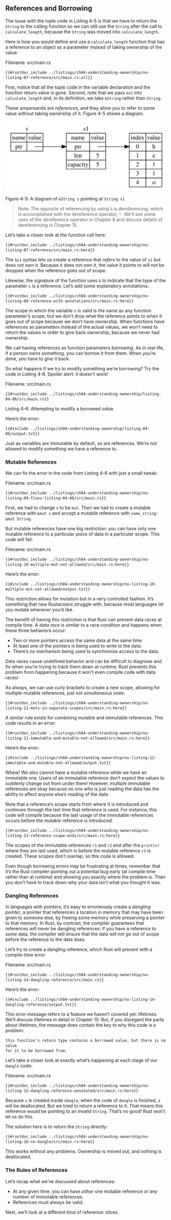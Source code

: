 ## References and Borrowing

The issue with the tuple code in Listing 4-5 is that we have to return the
`String` to the calling function so we can still use the `String` after the
call to `calculate_length`, because the `String` was moved into
`calculate_length`.

Here is how you would define and use a `calculate_length` function that has a
reference to an object as a parameter instead of taking ownership of the
value:

<span class="filename">Filename: src/main.rs</span>

```rust,hidden
{{#rustdoc_include ../listings/ch04-understanding-ownership/no-listing-07-reference/src/main.rs:all}}
```
<div class="flex-container">
  <object type="image/svg+xml" class="visualization" data="img/vis_04_02_01_code.svg" style="width: auto;" >
  <! !!!!!!!!!!!!!!!!!!!!!! svg file not found !!!!!!!!!!!!!!!!!!!!! <!-- fallback image in CSS --></object>
  <object type="image/svg+xml" class="visualization" data="img/vis_04_02_01_timeline.svg" style="width: auto;" >
  <! !!!!!!!!!!!!!!!!!!!!!! svg file not found !!!!!!!!!!!!!!!!!!!!! <!-- fallback image in CSS --></object>
</div>

First, notice that all the tuple code in the variable declaration and the
function return value is gone. Second, note that we pass `&s1` into
`calculate_length` and, in its definition, we take `&String` rather than
`String`.

These ampersands are *references*, and they allow you to refer to some value
without taking ownership of it. Figure 4-5 shows a diagram.

<img alt="&String s pointing at String s1" src="img/trpl04-05.svg" class="center" />

<span class="caption">Figure 4-5: A diagram of `&String s` pointing at `String
s1`</span>

> Note: The opposite of referencing by using `&` is *dereferencing*, which is
> accomplished with the dereference operator, `*`. We’ll see some uses of the
> dereference operator in Chapter 8 and discuss details of dereferencing in
> Chapter 15.

Let’s take a closer look at the function call here:

```rust,hidden
{{#rustdoc_include ../listings/ch04-understanding-ownership/no-listing-07-reference/src/main.rs:here}}
```
<div class="flex-container">
  <object type="image/svg+xml" class="visualization" data="img/vis_04_02_02_code.svg" style="width: auto;" >
  <! !!!!!!!!!!!!!!!!!!!!!! svg file not found !!!!!!!!!!!!!!!!!!!!! <!-- fallback image in CSS --></object>
  <object type="image/svg+xml" class="visualization" data="img/vis_04_02_02_timeline.svg" style="width: auto;" >
  <! !!!!!!!!!!!!!!!!!!!!!! svg file not found !!!!!!!!!!!!!!!!!!!!! <!-- fallback image in CSS --></object>
</div>

The `&s1` syntax lets us create a reference that *refers* to the value of `s1`
but does not own it. Because it does not own it, the value it points to will
not be dropped when the reference goes out of scope.

Likewise, the signature of the function uses `&` to indicate that the type of
the parameter `s` is a reference. Let’s add some explanatory annotations:

```rust,hidden
{{#rustdoc_include ../listings/ch04-understanding-ownership/no-listing-08-reference-with-annotations/src/main.rs:here}}
```
<div class="flex-container">
  <object type="image/svg+xml" class="visualization" data="img/vis_04_02_03_code.svg" style="width: auto;" >
  <! !!!!!!!!!!!!!!!!!!!!!! svg file not found !!!!!!!!!!!!!!!!!!!!! <!-- fallback image in CSS --></object>
  <object type="image/svg+xml" class="visualization" data="img/vis_04_02_03_timeline.svg" style="width: auto;" >
  <! !!!!!!!!!!!!!!!!!!!!!! svg file not found !!!!!!!!!!!!!!!!!!!!! <!-- fallback image in CSS --></object>
</div>

The scope in which the variable `s` is valid is the same as any function
parameter’s scope, but we don’t drop what the reference points to when it goes
out of scope because we don’t have ownership. When functions have references as
parameters instead of the actual values, we won’t need to return the values in
order to give back ownership, because we never had ownership.

We call having references as function parameters *borrowing*. As in real life,
if a person owns something, you can borrow it from them. When you’re done, you
have to give it back.

So what happens if we try to modify something we’re borrowing? Try the code in
Listing 4-6. Spoiler alert: it doesn’t work!

<span class="filename">Filename: src/main.rs</span>

```rust,ignore,does_not_compile
{{#rustdoc_include ../listings/ch04-understanding-ownership/listing-04-06/src/main.rs}}
```

<span class="caption">Listing 4-6: Attempting to modify a borrowed value</span>

Here’s the error:

```text
{{#include ../listings/ch04-understanding-ownership/listing-04-06/output.txt}}
```

Just as variables are immutable by default, so are references. We’re not
allowed to modify something we have a reference to.

### Mutable References

We can fix the error in the code from Listing 4-6 with just a small tweak:

<span class="filename">Filename: src/main.rs</span>

```rust,hidden
{{#rustdoc_include ../listings/ch04-understanding-ownership/no-listing-09-fixes-listing-04-06/src/main.rs}}
```
<div class="flex-container">
  <object type="image/svg+xml" class="visualization" data="img/vis_04_02_05_code.svg" style="width: auto;" >
  <! !!!!!!!!!!!!!!!!!!!!!! svg file not found !!!!!!!!!!!!!!!!!!!!! <!-- fallback image in CSS --></object>
  <object type="image/svg+xml" class="visualization" data="img/vis_04_02_05_timeline.svg" style="width: auto;" >
  <! !!!!!!!!!!!!!!!!!!!!!! svg file not found !!!!!!!!!!!!!!!!!!!!! <!-- fallback image in CSS --></object>
</div>

First, we had to change `s` to be `mut`. Then we had to create a mutable
reference with `&mut s` and accept a mutable reference with `some_string: &mut
String`.

But mutable references have one big restriction: you can have only one mutable
reference to a particular piece of data in a particular scope. This code will
fail:

<span class="filename">Filename: src/main.rs</span>

```rust,ignore,does_not_compile
{{#rustdoc_include ../listings/ch04-understanding-ownership/no-listing-10-multiple-mut-not-allowed/src/main.rs:here}}
```

Here’s the error:

```text
{{#include ../listings/ch04-understanding-ownership/no-listing-10-multiple-mut-not-allowed/output.txt}}
```

This restriction allows for mutation but in a very controlled fashion. It’s
something that new Rustaceans struggle with, because most languages let you
mutate whenever you’d like.

The benefit of having this restriction is that Rust can prevent data races at
compile time. A *data race* is similar to a race condition and happens when
these three behaviors occur:

* Two or more pointers access the same data at the same time.
* At least one of the pointers is being used to write to the data.
* There’s no mechanism being used to synchronize access to the data.

Data races cause undefined behavior and can be difficult to diagnose and fix
when you’re trying to track them down at runtime; Rust prevents this problem
from happening because it won’t even compile code with data races!

As always, we can use curly brackets to create a new scope, allowing for
multiple mutable references, just not *simultaneous* ones:

```rust,hidden
{{#rustdoc_include ../listings/ch04-understanding-ownership/no-listing-11-muts-in-separate-scopes/src/main.rs:here}}
```
<div class="flex-container">
  <object type="image/svg+xml" class="visualization" data="img/vis_04_02_07_code.svg" style="width: auto;" >
  <! !!!!!!!!!!!!!!!!!!!!!! svg file not found !!!!!!!!!!!!!!!!!!!!! <!-- fallback image in CSS --></object>
  <object type="image/svg+xml" class="visualization" data="img/vis_04_02_07_timeline.svg" style="width: auto;" >
  <! !!!!!!!!!!!!!!!!!!!!!! svg file not found !!!!!!!!!!!!!!!!!!!!! <!-- fallback image in CSS --></object>
</div>

A similar rule exists for combining mutable and immutable references. This code
results in an error:

```rust,ignore,does_not_compile
{{#rustdoc_include ../listings/ch04-understanding-ownership/no-listing-12-immutable-and-mutable-not-allowed/src/main.rs:here}}
```

Here’s the error:

```text
{{#include ../listings/ch04-understanding-ownership/no-listing-12-immutable-and-mutable-not-allowed/output.txt}}
```

Whew! We *also* cannot have a mutable reference while we have an immutable one.
Users of an immutable reference don’t expect the values to suddenly change out
from under them! However, multiple immutable references are okay because no one
who is just reading the data has the ability to affect anyone else’s reading of
the data.

Note that a reference’s scope starts from where it is introduced and continues
through the last time that reference is used. For instance, this code will
compile because the last usage of the immutable references occurs before the
mutable reference is introduced:

```rust,edition2018,hidden
{{#rustdoc_include ../listings/ch04-understanding-ownership/no-listing-13-reference-scope-ends/src/main.rs:here}}
```
<div class="flex-container">
  <object type="image/svg+xml" class="visualization" data="img/vis_04_02_09_code.svg" style="width: auto;" >
  <! !!!!!!!!!!!!!!!!!!!!!! svg file not found !!!!!!!!!!!!!!!!!!!!! <!-- fallback image in CSS --></object>
  <object type="image/svg+xml" class="visualization" data="img/vis_04_02_09_timeline.svg" style="width: auto;" >
  <! !!!!!!!!!!!!!!!!!!!!!! svg file not found !!!!!!!!!!!!!!!!!!!!! <!-- fallback image in CSS --></object>
</div>

The scopes of the immutable references `r1` and `r2` end after the `println!`
where they are last used, which is before the mutable reference `r3` is
created. These scopes don’t overlap, so this code is allowed.

Even though borrowing errors may be frustrating at times, remember that it’s
the Rust compiler pointing out a potential bug early (at compile time rather
than at runtime) and showing you exactly where the problem is. Then you don’t
have to track down why your data isn’t what you thought it was.

### Dangling References

In languages with pointers, it’s easy to erroneously create a *dangling
pointer*, a pointer that references a location in memory that may have been
given to someone else, by freeing some memory while preserving a pointer to
that memory. In Rust, by contrast, the compiler guarantees that references will
never be dangling references: if you have a reference to some data, the
compiler will ensure that the data will not go out of scope before the
reference to the data does.

Let’s try to create a dangling reference, which Rust will prevent with a
compile-time error:

<span class="filename">Filename: src/main.rs</span>

```rust,ignore,does_not_compile
{{#rustdoc_include ../listings/ch04-understanding-ownership/no-listing-14-dangling-reference/src/main.rs}}
```

Here’s the error:

```text
{{#include ../listings/ch04-understanding-ownership/no-listing-14-dangling-reference/output.txt}}
```

This error message refers to a feature we haven’t covered yet: lifetimes. We’ll
discuss lifetimes in detail in Chapter 10. But, if you disregard the parts
about lifetimes, the message does contain the key to why this code is a problem:

```text
this function's return type contains a borrowed value, but there is no value
for it to be borrowed from.
```

Let’s take a closer look at exactly what’s happening at each stage of our
`dangle` code:

<span class="filename">Filename: src/main.rs</span>

```rust,ignore,does_not_compile
{{#rustdoc_include ../listings/ch04-understanding-ownership/no-listing-15-dangling-reference-annotated/src/main.rs:here}}
```

Because `s` is created inside `dangle`, when the code of `dangle` is finished,
`s` will be deallocated. But we tried to return a reference to it. That means
this reference would be pointing to an invalid `String`. That’s no good! Rust
won’t let us do this.

The solution here is to return the `String` directly:

```rust,hidden
{{#rustdoc_include ../listings/ch04-understanding-ownership/no-listing-16-no-dangle/src/main.rs:here}}
```
<div class="flex-container">
  <object type="image/svg+xml" class="visualization" data="img/vis_04_02_12_code.svg" style="width: auto;" >
  <! !!!!!!!!!!!!!!!!!!!!!! svg file not found !!!!!!!!!!!!!!!!!!!!! <!-- fallback image in CSS --></object>
  <object type="image/svg+xml" class="visualization" data="img/vis_04_02_12_timeline.svg" style="width: auto;" >
  <! !!!!!!!!!!!!!!!!!!!!!! svg file not found !!!!!!!!!!!!!!!!!!!!! <!-- fallback image in CSS --></object>
</div>

This works without any problems. Ownership is moved out, and nothing is
deallocated.

### The Rules of References

Let’s recap what we’ve discussed about references:

* At any given time, you can have *either* one mutable reference *or* any
  number of immutable references.
* References must always be valid.

Next, we’ll look at a different kind of reference: slices.
